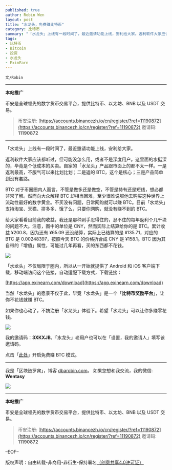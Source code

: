 ```yaml
---
published: true
author: Robin Wen
layout: post
title: "水龙头，免费赚比特币"
category: 比特币
summary: "「水龙头」上线有一段时间了，最近邀请功能上线，安利给大家。返利软件大家应该都听过，但可能没怎么用，或者不是深度用户。这里面的水挺深的，毕竟是个低成本的买卖。自家的「水龙头」产品跟市面上的都不太一样。一是返利最高，不服气可以来比划比划；二是返的 BTC，这个是核心；三是产品简单到没有套路。我的邀请码：3XKXJB。「水龙头」老用户也可以在「设置，我的邀请人」填写该邀请码。​点击「此处」开启免费赚 BTC 模式。"
tags:
- 比特币
- Bitcoin
- 投资
- 水龙头
- ExinEarn
---
```


`文/Robin`

***

**本站推广**

币安是全球领先的数字货币交易平台，提供比特币、以太坊、BNB 以及 USDT 交易。

> 币安注册: [https://accounts.binancezh.io/cn/register/?ref=11190872](https://accounts.binancezh.io/cn/register/?ref=11190872)
> 邀请码: **11190872**

***

「水龙头」上线有一段时间了，最近邀请功能上线，安利给大家。

返利软件大家应该都听过，但可能没怎么用，或者不是深度用户。这里面的水挺深的，毕竟是个低成本的买卖。自家的「水龙头」产品跟市面上的都不太一样。一是返利最高，不服气可以来比划比划；二是返的 BTC，这个是核心；三是产品简单到没有套路。

BTC 对于币圈圈内人而言，不管是做多还是做空，不管是持有还是短线，想必都非常了解。然而向大众解释 BTC 却相当困难，至少很难说服他去购买这种世界上流动性最好的数字黄金。不买没有问题，日常网购就可以赚 BTC。目前「水龙头」支持淘宝、天猫、拼多多、饿了么，只要你网购，就没有赚不到的 BTC。

给大家看看目前我的收益，我还是那种剁手忍得住的，忍不住的每年返利个几千块的问题不大。注意，图中的单位是 CNY，然而实际上结算给你的是 BTC。累计收益 ¥200.8，因为还有 ¥65.09 还没结算，实际上已结算的是 ¥135.71，对应的 BTC 是 0.00248397，按照今天 BTC 的价格折合成 CNY 是 ¥158.1。BTC 因为其自带的「增值」属性，可能过几年再看，买的东西都不花钱。

![](https://cdn.dbarobin.com/pqhhbsj.png)

「水龙头」不仅局限于圈内，所以从一开始就提供了 Android 和 iOS 客户端下载，移动端访问这个链接，自动适配下载方式，下载链接：

[https://app.exinearn.com/download](https://app.exinearn.com/download)

当然「水龙头」的愿景不仅于此，毕竟「水龙头」是一个「**比特币奖励平台**」，让你不花钱就赚 BTC。

如果你也心动了，不妨注册「水龙头」体验下。希望「水龙头」可以让你多赚零花钱。

![](https://cdn.dbarobin.com/v6phek7.png)

我的邀请码：**3XKXJB**。「水龙头」老用户也可以在「设置，我的邀请人」填写该邀请码。​

点击「[此处](https://app.exinearn.com/invite/3XKXJB?source=link)」开启免费赚 BTC 模式。

***

我是「区块链罗宾」，博客 [dbarobin.com](https://dbarobin.com/)。
如果您想和我交流，我的微信: **Wentasy**

![](https://cdn.dbarobin.com/v4yywe2.png)

***

**本站推广**

币安是全球领先的数字货币交易平台，提供比特币、以太坊、BNB 以及 USDT 交易。

> 币安注册: [https://accounts.binancezh.io/cn/register/?ref=11190872](https://accounts.binancezh.io/cn/register/?ref=11190872)
> 邀请码: **11190872**

–EOF–

版权声明：自由转载-非商用-非衍生-保持署名<a href="http://creativecommons.org/licenses/by-nc-nd/4.0/deed.zh" target="_blank">（创意共享4.0许可证）</a>